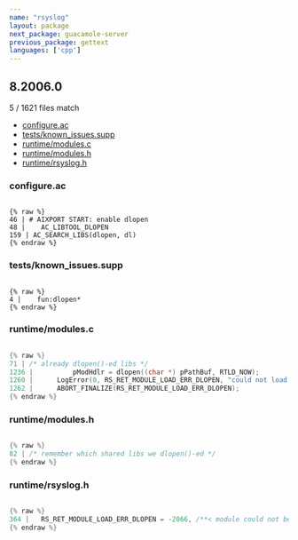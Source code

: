 ```yaml
---
name: "rsyslog"
layout: package
next_package: guacamole-server
previous_package: gettext
languages: ['cpp']
---
```

## 8.2006.0
5 / 1621 files match

 - [configure.ac](#configureac)
 - [tests/known_issues.supp](#testsknown_issuessupp)
 - [runtime/modules.c](#runtimemodulesc)
 - [runtime/modules.h](#runtimemodulesh)
 - [runtime/rsyslog.h](#runtimersyslogh)

### configure.ac

```

{% raw %}
46 | # AIXPORT START: enable dlopen
48 | 	AC_LIBTOOL_DLOPEN
159 | AC_SEARCH_LIBS(dlopen, dl)
{% endraw %}

```
### tests/known_issues.supp

```

{% raw %}
4 |    fun:dlopen*
{% endraw %}

```
### runtime/modules.c

```cpp

{% raw %}
71 | /* already dlopen()-ed libs */
1236 | 			pModHdlr = dlopen((char *) pPathBuf, RTLD_NOW);
1260 | 		LogError(0, RS_RET_MODULE_LOAD_ERR_DLOPEN, "could not load module '%s', errors: %s", pModName,
1262 | 		ABORT_FINALIZE(RS_RET_MODULE_LOAD_ERR_DLOPEN);
{% endraw %}

```
### runtime/modules.h

```cpp

{% raw %}
82 | /* remember which shared libs we dlopen()-ed */
{% endraw %}

```
### runtime/rsyslog.h

```cpp

{% raw %}
364 | 	RS_RET_MODULE_LOAD_ERR_DLOPEN = -2066, /**< module could not be loaded - problem in dlopen() */
{% endraw %}

```